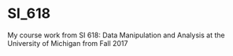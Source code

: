 # SI_618
My course work from SI 618: Data Manipulation and Analysis at the University of Michigan from Fall 2017
